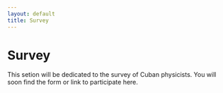 ```yaml
---
layout: default
title: Survey
---
```


# Survey

This setion will be dedicated to the survey of Cuban physicists.
You will soon find the form or link to participate here.
